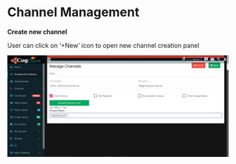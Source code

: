 # Channel Management

**Create new channel**

User can click on ‘+New’ icon to open new channel creation panel

![](../../../.gitbook/assets/image%20%2834%29.png)

